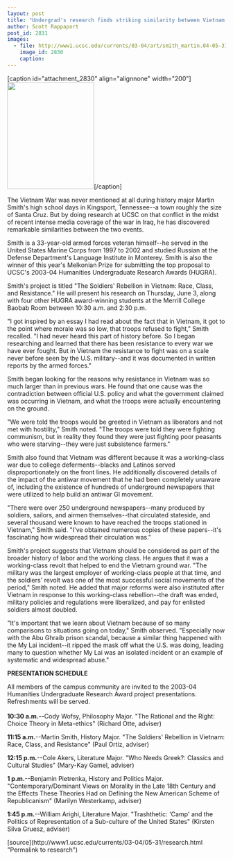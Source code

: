```yaml
---
layout: post
title: "Undergrad's research finds striking similarity between Vietnam War and Iraq conflict"
author: Scott Rappaport
post_id: 2831
images:
  - file: http://www1.ucsc.edu/currents/03-04/art/smith_martin.04-05-31.jpg
    image_id: 2830
    caption: 
---
```


[caption id="attachment_2830" align="alignnone" width="200"]<a href="http://localhost/mysite/wp-content/uploads/2004/05/smith_martin.04-05-31.jpg"><img class="size-full wp-image-2830" src="http://localhost/mysite/wp-content/uploads/2004/05/smith_martin.04-05-31.jpg" alt="" width="200" height="246" /></a>[/caption]
<p>
  The Vietnam War was never mentioned at all during history major Martin Smith's high school days in Kingsport, Tennessee--a town roughly the size of Santa Cruz. But by doing research at UCSC on that conflict in the midst of recent intense media coverage of the war in Iraq, he has discovered remarkable similarities between the two events.<br>
</p>
<p>
  Smith is a 33-year-old armed forces veteran himself--he served in the United States Marine Corps from 1997 to 2002 and studied Russian at the Defense Department's Language Institute in Monterey. Smith is also the winner of this year's Melkonian Prize for submitting the top proposal to UCSC's 2003-04 Humanities Undergraduate Research Awards (HUGRA).<br>
</p>
<p>
  Smith's project is titled "The Soldiers' Rebellion in Vietnam: Race, Class, and Resistance." He will present his research on Thursday, June 3, along with four other HUGRA award-winning students at the Merrill College Baobab Room between 10:30 a.m. and 2:30 p.m.<br>
</p>
<p>
  "I got inspired by an essay I had read about the fact that in Vietnam, it got to the point where morale was so low, that troops refused to fight," Smith recalled. "I had never heard this part of history before. So I began researching and learned that there has been resistance to every war we have ever fought. But in Vietnam the resistance to fight was on a scale never before seen by the U.S. military--and it was documented in written reports by the armed forces."<br>
</p>
<p>
  Smith began looking for the reasons why resistance in Vietnam was so much larger than in previous wars. He found that one cause was the contradiction between official U.S. policy and what the government claimed was occurring in Vietnam, and what the troops were actually encountering on the ground.<br>
</p>
<p>
  "We were told the troops would be greeted in Vietnam as liberators and not met with hostility," Smith noted. "The troops were told they were fighting communism, but in reality they found they were just fighting poor peasants who were starving--they were just subsistence farmers."<br>
</p>
<p>
  Smith also found that Vietnam was different because it was a working-class war due to college deferments--blacks and Latinos served disproportionately on the front lines. He additionally discovered details of the impact of the antiwar movement that he had been completely unaware of, including the existence of hundreds of underground newspapers that were utilized to help build an antiwar GI movement.<br>
</p>
<p>
  "There were over 250 underground newspapers--many produced by soldiers, sailors, and airmen themselves--that circulated stateside, and several thousand were known to have reached the troops stationed in Vietnam," Smith said. "I've obtained numerous copies of these papers--it's fascinating how widespread their circulation was."<br>
</p>
<p>
  Smith's project suggests that Vietnam should be considered as part of the broader history of labor and the working class. He argues that it was a working-class revolt that helped to end the Vietnam ground war. "The military was the largest employer of working-class people at that time, and the soldiers' revolt was one of the most successful social movements of the period," Smith noted. He added that major reforms were also instituted after Vietnam in response to this working-class rebellion--the draft was ended, military policies and regulations were liberalized, and pay for enlisted soldiers almost doubled.<br>
</p>
<p>
  "It's important that we learn about Vietnam because of so many comparisons to situations going on today," Smith observed. "Especially now with the Abu Ghraib prison scandal, because a similar thing happened with the My Lai incident--it ripped the mask off what the U.S. was doing, leading many to question whether My Lai was an isolated incident or an example of systematic and widespread abuse."<br>
</p>
<p>
  <b>PRESENTATION SCHEDULE</b>
</p>
<p>
  All members of the campus community are invited to the 2003-04 Humanities Undergraduate Research Award project presentations. Refreshments will be served.<br>
  <br>
  <b>10:30 a.m.--</b>Cody Wofsy, Philosophy Major. "The Rational and the Right: Choice Theory in Meta-ethics" (Richard Otte, adviser)<br>
</p>
<p>
  <b>11:15 a.m.</b>--Martin Smith, History Major. "The Soldiers' Rebellion in Vietnam: Race, Class, and Resistance" (Paul Ortiz, adviser)<br>
</p>
<p>
  <b>12:15 p.m.</b>--Cole Akers, Literature Major. "Who Needs Greek?: Classics and Cultural Studies" (Mary-Kay Gamel, adviser)<br>
</p>
<p>
  <b>1 p.m.</b>--Benjamin Pietrenka, History and Politics Major. "Contemporary/Dominant Views on Morality in the Late 18th Century and the Effects These Theories Had on Defining the New American Scheme of Republicanism" (Marilyn Westerkamp, adviser)<br>
</p>
<p>
  <b>1:45 p.m.</b>--William Arighi, Literature Major. "Trashthetic: 'Camp' and the Politics of Representation of a Sub-culture of the United States" (Kirsten Silva Gruesz, adviser)<br>
</p>
[source](http://www1.ucsc.edu/currents/03-04/05-31/research.html "Permalink to research")
